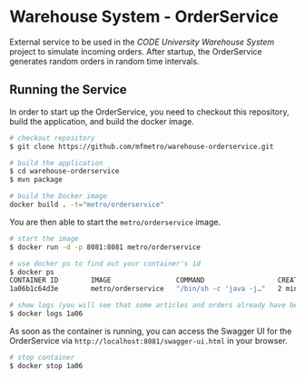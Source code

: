 # Warehouse System - OrderService
External service to be used in the _CODE University Warehouse System_ project to simulate incoming orders. After startup, the OrderService generates random orders in random time intervals.

## Running the Service
In order to start up the OrderService, you need to checkout this repository, build the application, and build the docker image.

```bash
# checkout repository
$ git clone https://github.com/mfmetro/warehouse-orderservice.git

# build the application
$ cd warehouse-orderservice
$ mvn package

# build the Docker image
docker build . -t="metro/orderservice"
```

You are then able to start the `metro/orderservice` image.

```bash
# start the image
$ docker run -d -p 8081:8081 metro/orderservice

# use docker ps to find out your container's id
$ docker ps
CONTAINER ID        IMAGE                COMMAND                  CREATED             STATUS              PORTS                     NAMES
1a06b1c64d3e        metro/orderservice   "/bin/sh -c 'java -j…"   2 minutes ago       Up 2 minutes        0.0.0.0:8081->8081/tcp   eager_davinci

# show logs (you will see that some articles and orders already have been created)
$ docker logs 1a06
```

As soon as the container is running, you can access the Swagger UI for the OrderService via `http://localhost:8081/swagger-ui.html` in your browser.

```bash
# stop container
$ docker stop 1a06
```
